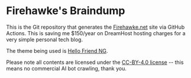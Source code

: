 # Firehawke's Braindump
This is the Git repository that generates the [Firehawke.net](https://www.firehawke.net) site via GitHub Actions. This is saving me $150/year on
DreamHost hosting charges for a very simple personal tech blog.

The theme being used is [Hello Friend NG](https://github.com/rhazdon/hugo-theme-hello-friend-ng).

Please note all contents are licensed under the [CC-BY-4.0 license](https://github.com/Firehawke/firehawke.github.io?tab=CC-BY-4.0-1-ov-file#readme) -- this means no commercial AI bot crawling, thank you.
